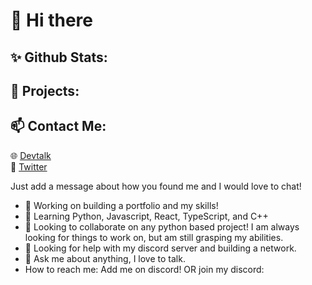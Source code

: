 # 👋 Hi there

## ✨ Github Stats:

## 🔧 Projects:

## 📫 Contact Me:

🌐 [Devtalk](https://discord.gg/69MyVZE3n7)<br>
🐤 [Twitter](https://twitter.com/m__desormeaux)

Just add a message about how you found me and I would love to chat!
- 🔭 Working on building a portfolio and my skills!
- 🌱 Learning Python, Javascript, React, TypeScript, and C++
- 👯 Looking to collaborate on any python based project! I am always looking for things to work on, but am still grasping my abilities.
- 🤔 Looking for help with my discord server and building a network.
- 💬 Ask me about anything, I love to talk.
-  How to reach me: Add me on discord! OR join my discord: 
